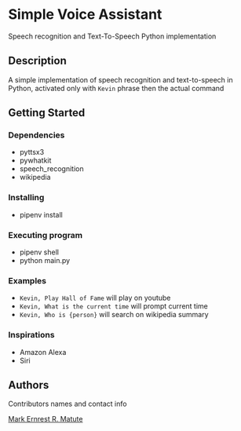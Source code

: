 # Simple Voice Assistant
Speech recognition and Text-To-Speech Python implementation

## Description

A simple implementation of speech recognition and text-to-speech in Python,
activated only with `Kevin` phrase then the actual command

## Getting Started

### Dependencies

* pyttsx3
* pywhatkit
* speech_recognition
* wikipedia

### Installing

* pipenv install

### Executing program

* pipenv shell
* python main.py

### Examples

* `Kevin, Play Hall of Fame` will play on youtube
* `Kevin, What is the current time` will prompt current time
* `Kevin, Who is {person}` will search on wikipedia summary


### Inspirations

* Amazon Alexa
* Siri


## Authors

Contributors names and contact info

[Mark Ernrest R. Matute](https://github.com/MarkMatute)
